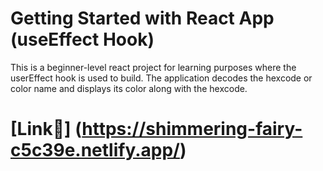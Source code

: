# Getting Started with React App (useEffect Hook)  

This is a beginner-level react project for learning purposes where the userEffect hook is used to build.
The application decodes the hexcode or color name and displays its color along with the hexcode.


# [Link🔗] (https://shimmering-fairy-c5c39e.netlify.app/)


